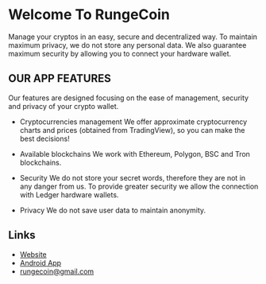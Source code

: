 # Welcome To RungeCoin

Manage your cryptos in an easy, secure and decentralized way. To maintain maximum privacy, we do not store any personal data. We also guarantee maximum security by allowing you to connect your hardware wallet.

## OUR APP FEATURES

Our features are designed focusing on the ease of management, security and privacy of your crypto wallet.

- Cryptocurrencies management
We offer approximate cryptocurrency charts and prices (obtained from TradingView), so you can make the best decisions!

- Available blockchains
We work with Ethereum, Polygon, BSC and Tron blockchains.

- Security
We do not store your secret words, therefore they are not in any danger from us. To provide greater security we allow the connection with Ledger hardware wallets.

- Privacy
We do not save user data to maintain anonymity.

## Links

- [Website](https://rungecoin-crypto-wallet.web.app)
- [Android App](https://play.google.com/store/apps/details?id=com.RungeCoin&hl=en&gl=US)
- [rungecoin@gmail.com](mailto:rungecoin@gmail.com)